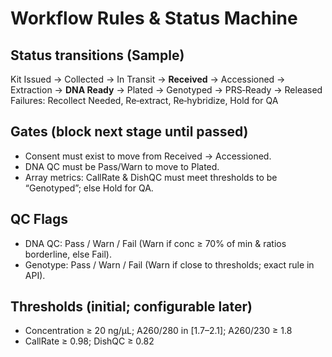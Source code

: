 # Workflow Rules & Status Machine

## Status transitions (Sample)
Kit Issued → Collected → In Transit → **Received** → Accessioned → Extraction → **DNA Ready** → Plated → Genotyped → PRS‑Ready → Released
Failures: Recollect Needed, Re‑extract, Re‑hybridize, Hold for QA

## Gates (block next stage until passed)
- Consent must exist to move from Received → Accessioned.
- DNA QC must be Pass/Warn to move to Plated.
- Array metrics: CallRate & DishQC must meet thresholds to be “Genotyped”; else Hold for QA.

## QC Flags
- DNA QC: Pass / Warn / Fail (Warn if conc ≥ 70% of min & ratios borderline, else Fail).
- Genotype: Pass / Warn / Fail (Warn if close to thresholds; exact rule in API).

## Thresholds (initial; configurable later)
- Concentration ≥ 20 ng/µL; A260/280 in [1.7–2.1]; A260/230 ≥ 1.8
- CallRate ≥ 0.98; DishQC ≥ 0.82
